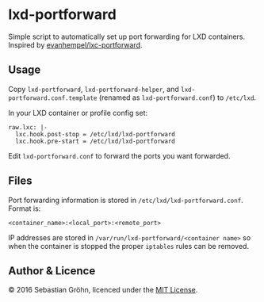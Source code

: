 # lxd-portforward

Simple script to automatically set up port forwarding for LXD containers. Inspired by
[evanhempel/lxc-portforward](//github.com/evanhempel/lxc-portforward).


## Usage

Copy `lxd-portforward`, `lxd-portforward-helper`, and `lxd-portforward.conf.template`
(renamed as `lxd-portforward.conf`) to `/etc/lxd`.

In your LXD container or profile config set:

```
raw.lxc: |-
  lxc.hook.post-stop = /etc/lxd/lxd-portforward
  lxc.hook.pre-start = /etc/lxd/lxd-portforward
```

Edit `lxd-portforward.conf` to forward the ports you want forwarded.


## Files

Port forwarding information is stored in `/etc/lxd/lxd-portforward.conf`. Format is:

```
<container_name>:<local_port>:<remote_port>
```

IP addresses are stored in `/var/run/lxd-portforward/<container name>` so when
the container is stopped the proper `iptables` rules can be removed.


## Author & Licence

© 2016 Sebastian Gröhn, licenced under the [MIT License](LICENCE.txt).
